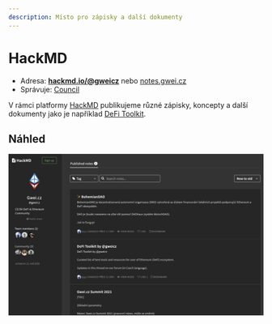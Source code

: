 ```yaml
---
description: Místo pro zápisky a další dokumenty
---
```


# HackMD

* Adresa: [**hackmd.io/@gweicz**](https://hackmd.io/@gweicz) nebo [notes.gwei.cz](https://notes.gwei.cz)
* Správuje: [Council](../council.md)

V rámci platformy [HackMD](https://hackmd.io/) publikujeme různé zápisky, koncepty a další dokumenty jako je například [DeFi Toolkit](../projekty/defi-toolkit.md).

## Náhled

![Na&#x161;e z&#xE1;pisky na HackMD](../.gitbook/assets/hackmd-screenshot.png)





